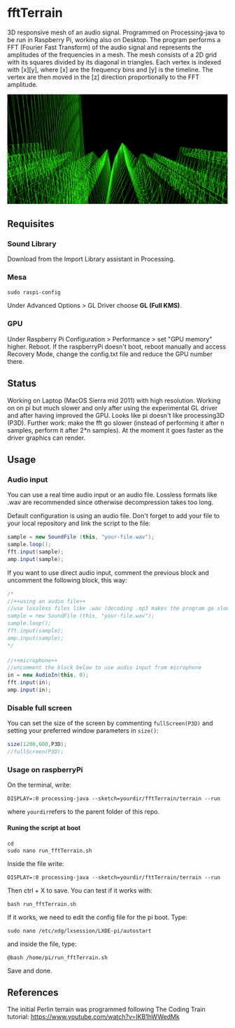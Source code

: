 # fftTerrain

3D responsive mesh of an audio signal. Programmed on Processing-java to be run in Raspberry Pi, working also on Desktop. The program performs a FFT (Fourier Fast Transform) of the audio signal and represents the amplitudes of the frequencies in a mesh. The mesh consists of a 2D grid with its squares divided by its diagonal in triangles. Each vertex is indexed with [x][y], where [x] are the frequency bins and [y] is the timeline. The vertex are then moved in the [z] direction proportionally to the FFT amplitude.

![demo pic](.bin/demo.png)


## Requisites

### Sound Library

Download from the Import Library assistant in Processing.

### Mesa

```
sudo raspi-config
```

Under Advanced Options > GL Driver choose **GL (Full KMS)**.

### GPU

Under Raspberry Pi Configuration > Performance > set "GPU memory" higher. Reboot. If the raspberryPi doesn't boot, reboot manually and access Recovery Mode, change the config.txt file and reduce the GPU number there.


## Status

Working on Laptop (MacOS Sierra mid 2011) with high resolution. Working on on pi but much slower and only after using the experimental GL driver and after having improved the GPU. Looks like pi doesn't like processing3D (P3D). Further work: make the fft go slower (instead of performing it after n samples, perform it after 2\*n samples). At the moment it goes faster as the driver graphics can render.

## Usage

### Audio input

You can use a real time audio input or an audio file. Lossless formats like .wav are recommended since otherwise decompression takes too long.

Default configuration is using an audio file. Don't forget to add your file to your local repository and link the script to the file:

```java
sample = new SoundFile (this, "your-file.wav");
sample.loop();
fft.input(sample);
amp.input(sample);
```

If you want to use direct audio input, comment the previous block and uncomment the following block, this way:

```java
/*
//++using an audio file++
//use lossless files like .wav (decoding .mp3 makes the program go slow)
sample = new SoundFile (this, "your-file.wav");
sample.loop();
fft.input(sample);
amp.input(sample);
*/

//++microphone++
//uncomment the block below to use audio input from microphone
in = new AudioIn(this, 0);
fft.input(in);
amp.input(in);
```

### Disable full screen

You can set the size of the screen by commenting `fullScreen(P3D)` and setting your preferred window parameters in `size()`:

```java
size(1200,600,P3D);
//fullScreen(P3D);
```

### Usage on raspberryPi

On the terminal, write:

```
DISPLAY=:0 processing-java --sketch=yourdir/fftTerrain/terrain --run
```

where `yourdir`refers to the parent folder of this repo.

#### Runing the script at boot

```
cd
sudo nano run_fftTerrain.sh
```

Inside the file write:

```
DISPLAY=:0 processing-java --sketch=yourdir/fttTerrain/terrain --run
```

Then ctrl + X to save. You can test if it works with:

```
bash run_fftTerrain.sh
```

If it works, we need to edit the config file for the pi boot. Type:

```
sudo nano /etc/xdg/lxsession/LXDE-pi/autostart
```

and inside the file, type:

```
@bash /home/pi/run_fftTerrain.sh
```

Save and done.


## References

The initial Perlin terrain was programmed following The Coding Train tutorial: https://www.youtube.com/watch?v=IKB1hWWedMk


